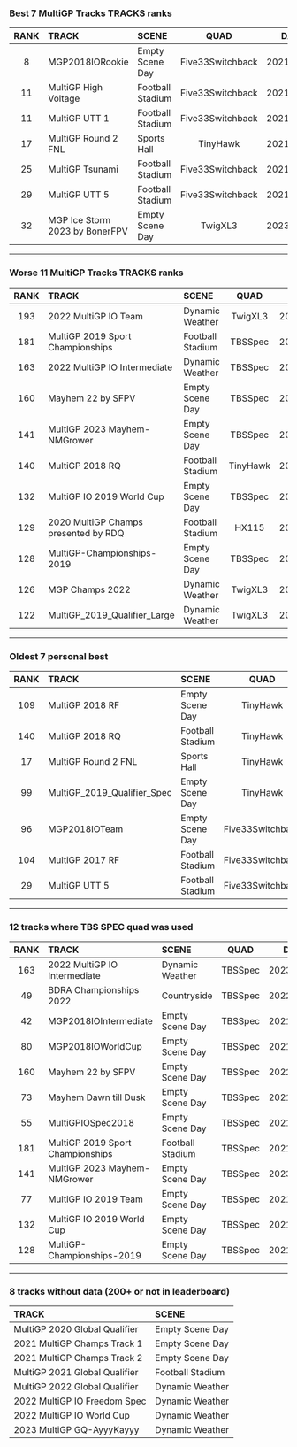 ### Best 7 MultiGP Tracks TRACKS ranks
|RANK|TRACK|SCENE|QUAD|DATE|
|:---:|:---|:---|:---:|:---:|
|8|MGP2018IORookie|Empty Scene Day|Five33Switchback|2021/07/27|
|11|MultiGP High Voltage|Football Stadium|Five33Switchback|2021/09/05|
|11|MultiGP UTT 1|Football Stadium|Five33Switchback|2021/09/06|
|17|MultiGP Round 2 FNL|Sports Hall|TinyHawk|2021/01/30|
|25|MultiGP Tsunami|Football Stadium|Five33Switchback|2021/09/06|
|29|MultiGP UTT 5|Football Stadium|Five33Switchback|2021/06/06|
|32|MGP Ice Storm 2023 by BonerFPV|Empty Scene Day|TwigXL3|2023/05/02|
---
### Worse 11 MultiGP Tracks TRACKS ranks
|RANK|TRACK|SCENE|QUAD|DATE|
|:---:|:---|:---|:---:|:---:|
|193|2022 MultiGP IO Team|Dynamic Weather|TwigXL3|2022/05/26|
|181|MultiGP 2019 Sport Championships|Football Stadium|TBSSpec|2021/12/17|
|163|2022 MultiGP IO Intermediate|Dynamic Weather|TBSSpec|2023/01/31|
|160|Mayhem 22 by SFPV|Empty Scene Day|TBSSpec|2022/03/29|
|141|MultiGP 2023 Mayhem-NMGrower|Empty Scene Day|TBSSpec|2023/03/15|
|140|MultiGP 2018 RQ|Football Stadium|TinyHawk|2021/01/09|
|132|MultiGP IO 2019 World Cup|Empty Scene Day|TBSSpec|2021/07/24|
|129|2020 MultiGP Champs presented by RDQ|Football Stadium|HX115|2023/01/11|
|128|MultiGP-Championships-2019|Empty Scene Day|TBSSpec|2021/07/24|
|126|MGP Champs 2022|Dynamic Weather|TwigXL3|2022/10/23|
|122|MultiGP_2019_Qualifier_Large|Dynamic Weather|TwigXL3|2021/08/04|
---
### Oldest 7 personal best
|RANK|TRACK|SCENE|QUAD|DATE|
|:---:|:---|:---|:---:|:---:|
|109|MultiGP 2018 RF|Empty Scene Day|TinyHawk|2020/12/26|
|140|MultiGP 2018 RQ|Football Stadium|TinyHawk|2021/01/09|
|17|MultiGP Round 2 FNL|Sports Hall|TinyHawk|2021/01/30|
|99|MultiGP_2019_Qualifier_Spec|Empty Scene Day|TinyHawk|2021/02/08|
|96|MGP2018IOTeam|Empty Scene Day|Five33Switchback|2021/04/21|
|104|MultiGP 2017 RF|Football Stadium|Five33Switchback|2021/05/15|
|29|MultiGP UTT 5|Football Stadium|Five33Switchback|2021/06/06|
---
### 12 tracks where TBS SPEC quad was used
|RANK|TRACK|SCENE|QUAD|DATE|
|:---:|:---|:---|:---:|:---:|
|163|2022 MultiGP IO Intermediate|Dynamic Weather|TBSSpec|2023/01/31|
|49|BDRA Championships 2022|Countryside|TBSSpec|2022/10/15|
|42|MGP2018IOIntermediate|Empty Scene Day|TBSSpec|2021/07/26|
|80|MGP2018IOWorldCup|Empty Scene Day|TBSSpec|2021/07/22|
|160|Mayhem 22 by SFPV|Empty Scene Day|TBSSpec|2022/03/29|
|73|Mayhem Dawn till Dusk|Empty Scene Day|TBSSpec|2021/12/21|
|55|MultiGPIOSpec2018|Empty Scene Day|TBSSpec|2021/07/24|
|181|MultiGP 2019 Sport Championships|Football Stadium|TBSSpec|2021/12/17|
|141|MultiGP 2023 Mayhem-NMGrower|Empty Scene Day|TBSSpec|2023/03/15|
|77|MultiGP IO 2019 Team|Empty Scene Day|TBSSpec|2021/07/23|
|132|MultiGP IO 2019 World Cup|Empty Scene Day|TBSSpec|2021/07/24|
|128|MultiGP-Championships-2019|Empty Scene Day|TBSSpec|2021/07/24|
---
### 8 tracks without data (200+ or not in leaderboard)
|TRACK|SCENE|
|:---|:---|
|MultiGP 2020 Global Qualifier|Empty Scene Day|
|2021 MultiGP Champs Track 1|Empty Scene Day|
|2021 MultiGP Champs Track 2|Empty Scene Day|
|MultiGP 2021 Global Qualifier|Football Stadium|
|MultiGP 2022 Global Qualifier|Dynamic Weather|
|2022 MultiGP IO Freedom Spec|Dynamic Weather|
|2022 MultiGP IO World Cup|Dynamic Weather|
|2023 MultiGP GQ-AyyyKayyy|Dynamic Weather|
